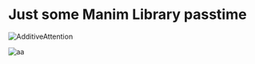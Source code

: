 # Just some Manim Library passtime





![AdditiveAttention](https://github.com/MohammadAmmargk8497/Manim_fun/assets/75717701/e5d795f4-2b9d-4145-9266-e5a3b68c2462)


![aa](https://github.com/MohammadAmmargk8497/Manim_fun/assets/75717701/f8d4afe4-19e7-464e-ab30-0ac949a0bafa)

